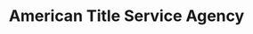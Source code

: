 ---
title: "American Title Service Agency"
url: /peoria/american-title-service-agency/
shop: Leiher
---